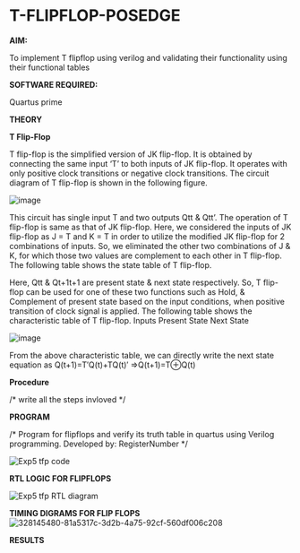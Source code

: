 # T-FLIPFLOP-POSEDGE

**AIM:**

To implement  T flipflop using verilog and validating their functionality using their functional tables

**SOFTWARE REQUIRED:**

Quartus prime

**THEORY**

**T Flip-Flop**

T flip-flop is the simplified version of JK flip-flop. It is obtained by connecting the same input ‘T’ to both inputs of JK flip-flop. It operates with only positive clock transitions or negative clock transitions. The circuit diagram of T flip-flop is shown in the following figure.

![image](https://github.com/naavaneetha/T-FLIPFLOP-POSEDGE/assets/154305477/458a68fe-2d08-4a9d-ac4f-7ae0480ce0bd)

 
This circuit has single input T and two outputs Qtt & Qtt’. The operation of T flip-flop is same as that of JK flip-flop. Here, we considered the inputs of JK flip-flop as J = T and K = T in order to utilize the modified JK flip-flop for 2 combinations of inputs. So, we eliminated the other two combinations of J & K, for which those two values are complement to each other in T flip-flop. The following table shows the state table of T flip-flop.

Here, Qtt & Qt+1t+1 are present state & next state respectively. So, T flip-flop can be used for one of these two functions such as Hold, & Complement of present state based on the input conditions, when positive transition of clock signal is applied. The following table shows the characteristic table of T flip-flop. Inputs Present State Next State

![image](https://github.com/naavaneetha/T-FLIPFLOP-POSEDGE/assets/154305477/cdd7fb32-539f-4b66-bb8d-f305a153c886)

 
From the above characteristic table, we can directly write the next state equation as Q(t+1)=T′Q(t)+TQ(t)′ ⇒Q(t+1)=T⊕Q(t)

**Procedure**

/* write all the steps invloved */

**PROGRAM**

/* Program for flipflops and verify its truth table in quartus using Verilog programming. Developed by: RegisterNumber
*/

![Exp5 tfp code](https://github.com/rakshithaprakashkumar11/Experiment--05-Implementation-of-flipflops-using-verilog/assets/150994181/f52aaff8-03bc-4cf7-bb46-ef4a47fe74bb)

**RTL LOGIC FOR FLIPFLOPS**

![Exp5 tfp RTL diagram](https://github.com/rakshithaprakashkumar11/Experiment--05-Implementation-of-flipflops-using-verilog/assets/150994181/54bc9fbe-75ff-446d-b723-e1cf75b9efde)

**TIMING DIGRAMS FOR FLIP FLOPS**
![328145480-81a5317c-3d2b-4a75-92cf-560df006c208](https://github.com/jabezs2005/T-FLIPFLOP-POSEDGE/assets/147473463/e515e7b8-bb12-4377-8191-d1cb004297a0)





**RESULTS**
